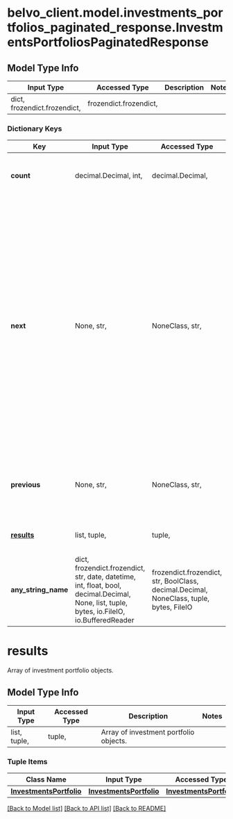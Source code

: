 # belvo_client.model.investments_portfolios_paginated_response.InvestmentsPortfoliosPaginatedResponse

## Model Type Info
Input Type | Accessed Type | Description | Notes
------------ | ------------- | ------------- | -------------
dict, frozendict.frozendict,  | frozendict.frozendict,  |  | 

### Dictionary Keys
Key | Input Type | Accessed Type | Description | Notes
------------ | ------------- | ------------- | ------------- | -------------
**count** | decimal.Decimal, int,  | decimal.Decimal,  | The total number of results in your Belvo account. | [optional] value must be a 32 bit integer
**next** | None, str,  | NoneClass, str,  | The URL to next page of results. Each page consists of up to 100 items. If there are not enough results for an additional page, the value is &#x60;null&#x60;.  In our documentation example, we use &#x60;{endpoint}&#x60; as a placeholder value. In production, this value will be replaced by the actual endpoint you are currently using (for example, &#x60;accounts&#x60; or &#x60;owners&#x60;).  | [optional] 
**previous** | None, str,  | NoneClass, str,  | The URL to the previous page of results. If there is no previous page, the value is &#x60;null&#x60;. | [optional] 
**[results](#results)** | list, tuple,  | tuple,  | Array of investment portfolio objects. | [optional] 
**any_string_name** | dict, frozendict.frozendict, str, date, datetime, int, float, bool, decimal.Decimal, None, list, tuple, bytes, io.FileIO, io.BufferedReader | frozendict.frozendict, str, BoolClass, decimal.Decimal, NoneClass, tuple, bytes, FileIO | any string name can be used but the value must be the correct type | [optional]

# results

Array of investment portfolio objects.

## Model Type Info
Input Type | Accessed Type | Description | Notes
------------ | ------------- | ------------- | -------------
list, tuple,  | tuple,  | Array of investment portfolio objects. | 

### Tuple Items
Class Name | Input Type | Accessed Type | Description | Notes
------------- | ------------- | ------------- | ------------- | -------------
[**InvestmentsPortfolio**](InvestmentsPortfolio.md) | [**InvestmentsPortfolio**](InvestmentsPortfolio.md) | [**InvestmentsPortfolio**](InvestmentsPortfolio.md) |  | 

[[Back to Model list]](../../README.md#documentation-for-models) [[Back to API list]](../../README.md#documentation-for-api-endpoints) [[Back to README]](../../README.md)

